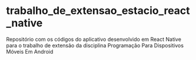 # trabalho_de_extensao_estacio_react_native
Repositório com os códigos do aplicativo desenvolvido em React Native para o trabalho de extensão da disciplina Programação Para Dispositivos Móveis Em Android
